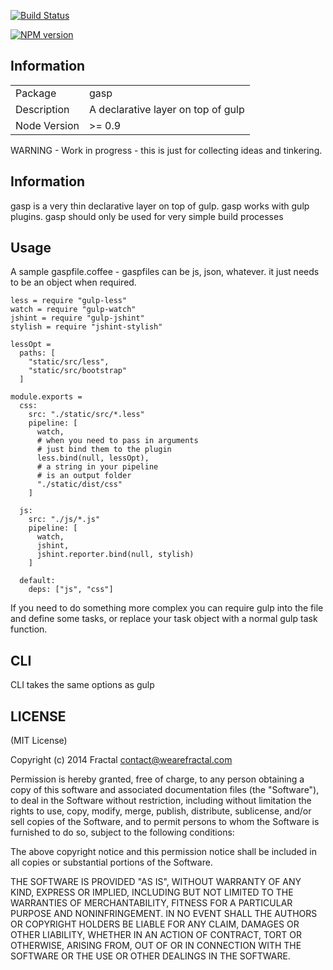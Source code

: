 [![Build Status](https://travis-ci.org/wearefractal/gasp.png?branch=master)](https://travis-ci.org/wearefractal/gasp)

[![NPM version](https://badge.fury.io/js/gasp.png)](http://badge.fury.io/js/gasp)

## Information

<table>
<tr> 
<td>Package</td><td>gasp</td>
</tr>
<tr>
<td>Description</td>
<td>A declarative layer on top of gulp</td>
</tr>
<tr>
<td>Node Version</td>
<td>>= 0.9</td>
</tr>
</table>

WARNING - Work in progress - this is just for collecting ideas and tinkering.

## Information

gasp is a very thin declarative layer on top of gulp. gasp works with gulp plugins. gasp should only be used for very simple build processes

## Usage

A sample gaspfile.coffee - gaspfiles can be js, json, whatever. it just needs to be an object when required.

```coffee-script
less = require "gulp-less"
watch = require "gulp-watch"
jshint = require "gulp-jshint"
stylish = require "jshint-stylish"

lessOpt =
  paths: [
    "static/src/less",
    "static/src/bootstrap"
  ]

module.exports =
  css:
    src: "./static/src/*.less"
    pipeline: [
      watch,
      # when you need to pass in arguments
      # just bind them to the plugin
      less.bind(null, lessOpt),
      # a string in your pipeline
      # is an output folder
      "./static/dist/css"
    ]

  js:
    src: "./js/*.js"
    pipeline: [
      watch,
      jshint,
      jshint.reporter.bind(null, stylish)
    ]

  default:
    deps: ["js", "css"]
```

If you need to do something more complex you can require gulp into the file and define some tasks, or replace your task object with a normal gulp task function.

## CLI

CLI takes the same options as gulp

## LICENSE

(MIT License)

Copyright (c) 2014 Fractal <contact@wearefractal.com>

Permission is hereby granted, free of charge, to any person obtaining
a copy of this software and associated documentation files (the
"Software"), to deal in the Software without restriction, including
without limitation the rights to use, copy, modify, merge, publish,
distribute, sublicense, and/or sell copies of the Software, and to
permit persons to whom the Software is furnished to do so, subject to
the following conditions:

The above copyright notice and this permission notice shall be
included in all copies or substantial portions of the Software.

THE SOFTWARE IS PROVIDED "AS IS", WITHOUT WARRANTY OF ANY KIND,
EXPRESS OR IMPLIED, INCLUDING BUT NOT LIMITED TO THE WARRANTIES OF
MERCHANTABILITY, FITNESS FOR A PARTICULAR PURPOSE AND
NONINFRINGEMENT. IN NO EVENT SHALL THE AUTHORS OR COPYRIGHT HOLDERS BE
LIABLE FOR ANY CLAIM, DAMAGES OR OTHER LIABILITY, WHETHER IN AN ACTION
OF CONTRACT, TORT OR OTHERWISE, ARISING FROM, OUT OF OR IN CONNECTION
WITH THE SOFTWARE OR THE USE OR OTHER DEALINGS IN THE SOFTWARE.
